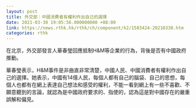 ```yaml
---
layout: post
title: 外交部：中國消費者有權利作出自己的選擇
date: 2021-03-30 19:05:56.000000000 +08:00
link: https://news.rthk.hk/rthk/ch/component/k2/1583424-20210330.htm
categories: rthk
---
```


在北京，外交部發言人華春瑩回應抵制H&M等企業的行為，背後是否有中國政府推動。

華春瑩表示，H&M事件是非曲直非常清楚，中國人民、中國消費者有權利作出自己的選擇。她表示，中國有14億人民，每個人都有自己的腦袋、自己的思想，每個人也都有在網上表達自己想法和感受的權利，不能一看到網上有一些不喜歡、不願意聽到的言論，就認為是中國政府要求的、指使的，認為這是對中國存在的嚴重誤解和偏見。
